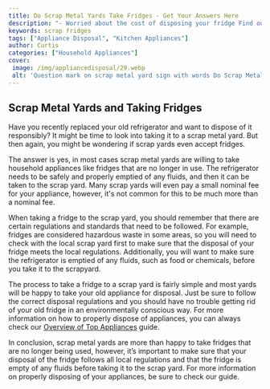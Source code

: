 ```yaml
---
title: Do Scrap Metal Yards Take Fridges - Get Your Answers Here
description: "- Worried about the cost of disposing your fridge Find out whether scrap metal yards will accept your refrigerator and what you can expect in return Get the inside scoop on these scrap metal yards from an industry insider"
keywords: scrap fridges
tags: ["Appliance Disposal", "Kitchen Appliances"]
author: Curtis
categories: ["Household Appliances"]
cover: 
 image: /img/appliancedisposal/29.webp
 alt: 'Question mark on scrap metal yard sign with words Do Scrap Metal Yards Take Fridges'
---
```

## Scrap Metal Yards and Taking Fridges

Have you recently replaced your old refrigerator and want to dispose of it responsibly? It might be time to look into taking it to a scrap metal yard. But then again, you might be wondering if scrap yards even accept fridges. 

The answer is yes, in most cases scrap metal yards are willing to take household appliances like fridges that are no longer in use. The refrigerator needs to be safely and properly emptied of any fluids, and then it can be taken to the scrap yard. Many scrap yards will even pay a small nominal fee for your appliance, however, it's not common for this to be much more than a nominal fee.

When taking a fridge to the scrap yard, you should remember that there are certain regulations and standards that need to be followed. For example, fridges are considered hazardous waste in some areas, so you will need to check with the local scrap yard first to make sure that the disposal of your fridge meets the local regulations. Additionally, you will want to make sure the refrigerator is emptied of any fluids, such as food or chemicals, before you take it to the scrapyard. 

The process to take a fridge to a scrap yard is fairly simple and most yards will be happy to take your old appliance for disposal. Just be sure to follow the correct disposal regulations and you should have no trouble getting rid of your old fridge in an environmentally conscious way. For more information on how to properly dispose of appliances, you can always check our [Overview of Top Appliances](./pages/appliance-overview) guide.

In conclusion, scrap metal yards are more than happy to take fridges that are no longer being used, however, it’s important to make sure that your disposal of the fridge follows all local regulations and that the fridge is empty of any fluids before taking it to the scrap yard. For more information on properly disposing of your appliances, be sure to check our guide.

